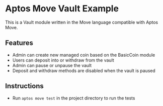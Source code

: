 # Aptos Move Vault Example

This is a Vault module written in the Move language compatible with Aptos Move.

## Features
- Admin can create new managed coin based on the BasicCoin module
- Users can deposit into or withdraw from the vault
- Admin can pause or unpause the vault
- Deposit and withdraw methods are disabled when the vault is paused

## Instructions
- Run `aptos move test` in the project directory to run the tests
